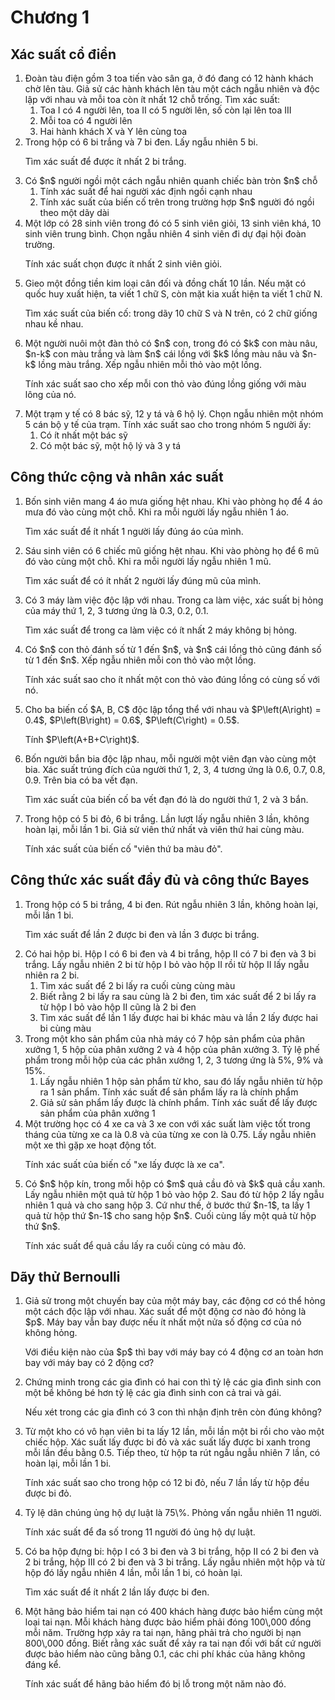 # Chương 1
## Xác suất cổ điển
<ol>
  <li>Đoàn tàu điện gồm 3 toa tiến vào sân ga, ở đó đang có 12 hành khách chờ lên tàu.
    Giả sử các hành khách lên tàu một cách ngẫu nhiên và độc lập với nhau và mỗi toa còn ít nhất 12 chỗ trống. Tìm xác suất:
    <ol>
      <li>Toa I có 4 người lên, toa II có 5 người lên, số còn lại lên toa III</li>
      <li>Mỗi toa có 4 người lên</li>
      <li>Hai hành khách X và Y lên cùng toa</li>
    </ol>
  </li>

  <li>Trong hộp có 6 bi trắng và 7 bi đen. Lấy ngẫu nhiên 5 bi.
    <p>Tìm xác suất để được ít nhất 2 bi trắng.</p>
  </li>

  <li>Có $n$ người ngồi một cách ngẫu nhiên quanh chiếc bàn tròn $n$ chỗ
    <ol>
      <li>Tính xác suất để hai người xác định ngồi cạnh nhau</li>
      <li>Tính xác suất của biến cố trên trong trường hợp $n$ người đó ngồi theo một dãy dài</li>
    </ol>
  </li>

  <li>Một lớp có 28 sinh viên trong đó có 5 sinh viên giỏi, 13 sinh viên khá, 10 sinh viên trung bình. Chọn ngẫu nhiên 4 sinh viên đi dự đại hội đoàn trường.
    <p>Tính xác suất chọn được ít nhất 2 sinh viên giỏi.</p>
  </li>

  <li>Gieo một đồng tiền kim loại cân đối và đồng chất 10 lần. Nếu mặt có quốc huy xuất hiện, ta viết 1 chữ S, còn mặt kia xuất hiện ta viết 1 chữ N.
    <p>Tìm xác suất của biến cố: trong dãy 10 chữ S và N trên, có 2 chữ giống nhau kề nhau.</p>
  </li>

  <li>Một người nuôi một đàn thỏ có $n$ con, trong đó có $k$ con màu nâu, $n-k$ con màu trắng và làm $n$ cái lồng với $k$ lồng màu nâu và $n-k$ lồng màu trắng. Xếp ngẫu nhiên mỗi thỏ vào một lồng.
    <p>Tính xác suất sao cho xếp mỗi con thỏ vào đúng lồng giống với màu lông của nó.</p>
  </li>

  <li>Một trạm y tế có 8 bác sỹ, 12 y tá và 6 hộ lý. Chọn ngẫu nhiên một nhóm 5 cán bộ y tế của trạm. Tính xác suất sao cho trong nhóm 5 người ấy:
    <ol>
      <li>Có ít nhất một bác sỹ</li>
      <li>Có một bác sỹ, một hộ lý và 3 y tá</li>
    </ol>
  </li>
</ol>

## Công thức cộng và nhân xác suất
<ol>
  <li>Bốn sinh viên mang 4 áo mưa giống hệt nhau. Khi vào phòng họ để 4 áo mưa đó vào cùng một chỗ. Khi ra mỗi người lấy ngẫu nhiên 1 áo.
    <p>Tìm xác suất để ít nhất 1 người lấy đúng áo của mình.</p>
  </li>

  <li>Sáu sinh viên có 6 chiếc mũ giống hệt nhau. Khi vào phòng họ để 6 mũ đó vào cùng một chỗ. Khi ra mỗi người lấy ngẫu nhiên 1 mũ.
    <p>Tìm xác suất để có ít nhất 2 người lấy đúng mũ của mình.</p>
  </li>

  <li>Có 3 máy làm việc độc lập với nhau. Trong ca làm việc, xác suất bị hỏng của máy thứ 1, 2, 3 tương ứng là 0.3, 0.2, 0.1.
    <p>Tìm xác suất để trong ca làm việc có ít nhất 2 máy không bị hỏng.</p>
  </li>

  <li>Có $n$ con thỏ đánh số từ 1 đến $n$, và $n$ cái lồng thỏ cũng đánh số từ 1 đến $n$. Xếp ngẫu nhiên mỗi con thỏ vào một lồng.
    <p>Tính xác suất sao cho ít nhất một con thỏ vào đúng lồng có cùng số với nó.</p>
  </li>

  <li>Cho ba biến cố $A, B, C$ độc lập tổng thể với nhau và $P\left(A\right) = 0.4$, $P\left(B\right) = 0.6$, $P\left(C\right) = 0.5$. 
    <p>Tính $P\left(A+B+C\right)$.</p>
  </li>

  <li>Bốn người bắn bia độc lập nhau, mỗi người một viên đạn vào cùng một bia. Xác suất trúng đích của người thứ 1, 2, 3, 4 tương ứng là 0.6, 0.7, 0.8, 0.9. Trên bia có ba vết đạn.
  <p>Tìm xác suất của biến cố ba vết đạn đó là do người thứ 1, 2 và 3 bắn.</p>
  </li>

  <li>Trong hộp có 5 bi đỏ, 6 bi trắng. Lần lượt lấy ngẫu nhiên 3 lần, không hoàn lại, mỗi lần 1 bi. Giả sử viên thứ nhất và viên thứ hai cùng màu.
    <p>Tính xác suất của biến cố "viên thứ ba màu đỏ".</p>
  </li>
</ol>

## Công thức xác suất đầy đủ và công thức Bayes
<ol>
  <li>Trong hộp có 5 bi trắng, 4 bi đen. Rút ngẫu nhiên 3 lần, không hoàn lại, mỗi lần 1 bi.
    <p>Tìm xác suất để lần 2 được bi đen và lần 3 được bi trắng.</p>
  </li>

  <li>Có hai hộp bi. Hộp I có 6 bi đen và 4 bi trắng, hộp II có 7 bi đen và 3 bi trắng. Lấy ngẫu nhiên 2 bi từ hộp I bỏ vào hộp II rồi từ hộp II lấy ngẫu nhiên ra 2 bi.
    <ol>
      <li>Tìm xác suất để 2 bi lấy ra cuối cùng cùng màu</li>
      <li>Biết rằng 2 bi lấy ra sau cùng là 2 bi đen, tìm xác suất để 2 bi lấy ra từ hộp I bỏ vào hộp II cũng là 2 bi đen</li>
      <li>Tìm xác suất để lần 1 lấy được hai bi khác màu và lần 2 lấy được hai bi cùng màu</li>
    </ol>
  </li>

  <li>Trong một kho sản phẩm của nhà máy có 7 hộp sản phẩm của phân xưởng 1, 5 hộp của phân xưởng 2 và 4 hộp của phân xưởng 3. Tỷ lệ phế phẩm trong mỗi hộp của các phân xưởng 1, 2, 3 tương ứng là 5%, 9% và 15%.
    <ol>
      <li>Lấy ngẫu nhiên 1 hộp sản phẩm từ kho, sau đó lấy ngẫu nhiên từ hộp ra 1 sản phẩm. Tính xác suất để sản phẩm lấy ra là chính phẩm</li>
      <li>Giả sử sản phẩm lấy được là chính phẩm. Tính xác suất để lấy được sản phẩm của phân xưởng 1</li>
    </ol>
  </li>

  <li>Một trường học có 4 xe ca và 3 xe con với xác suất làm việc tốt trong tháng của từng xe ca là 0.8 và của từng xe con là 0.75. Lấy ngẫu nhiên một xe thì gặp xe hoạt động tốt.
    <p>Tính xác suất của biến cố "xe lấy được là xe ca".</p>
  </li>

  <li>Có $n$ hộp kín, trong mỗi hộp có $m$ quả cầu đỏ và $k$ quả cầu xanh. Lấy ngẫu nhiên một quả từ hộp 1 bỏ vào hộp 2. Sau đó từ hộp 2 lấy ngẫu nhiên 1 quả và cho sang hộp 3. Cứ như thế, ở bước thứ $n-1$, ta lấy 1 quả từ hộp thứ $n-1$ cho sang hộp $n$. Cuối cùng lấy một quả từ hộp thứ $n$.
    <p>Tính xác suất để quả cầu lấy ra cuối cùng có màu đỏ.</p>
  </li>
</ol>

## Dãy thử Bernoulli
<ol>
  <li>Giả sử trong một chuyến bay của một máy bay, các động cơ có thể hỏng một cách độc lập với nhau. Xác suất để một động cơ nào đó hỏng là $p$. Máy bay vẫn bay được nếu ít nhất một nửa số động cơ của nó không hỏng.
    <p>Với điều kiện nào của $p$ thì bay với máy bay có 4 động cơ an toàn hơn bay với máy bay có 2 động cơ?</p>
  </li>

  <li>Chứng minh trong các gia đình có hai con thì tỷ lệ các gia đình sinh con một bề không bé hơn tỷ lệ các gia đình sinh con cả trai và gái.
    <p>Nếu xét trong các gia đình có 3 con thì nhận định trên còn đúng không?</p>
  </li>

  <li>Từ một kho có vô hạn viên bi ta lấy 12 lần, mỗi lần một bi rồi cho vào một chiếc hộp. Xác suất lấy được bi đỏ và xác suất lấy được bi xanh trong mỗi lần đều bằng 0.5. Tiếp theo, từ hộp ta rút ngẫu ngẫu nhiên 7 lần, có hoàn lại, mỗi lần 1 bi.
    <p>Tính xác suất sao cho trong hộp có 12 bi đỏ, nếu 7 lần lấy từ hộp đều được bi đỏ.</p>
  </li>

  <li>Tỷ lệ dân chúng ủng hộ dự luật là 75\%. Phỏng vấn ngẫu nhiên 11 người.
    <p>Tính xác suất để đa số trong 11 người đó ủng hộ dự luật.</p>
  </li>

  <li>Có ba hộp đựng bi: hộp I có 3 bi đen và 3 bi trắng, hộp II có 2 bi đen và 2 bi trắng, hộp III có 2 bi đen và 3 bi trắng. Lấy ngẫu nhiên một hộp và từ hộp đó lấy ngẫu nhiên 4 lần, mỗi lần 1 bi, có hoàn lại.
    <p>Tìm xác suất để ít nhất 2 lần lấy được bi đen.</p>
  </li>

  <li>Một hãng bảo hiểm tai nạn có 400 khách hàng được bảo hiểm cùng một loại tai nạn. Mỗi khách hàng được bảo hiểm phải đóng 100\,000 đồng mỗi năm. Trường hợp xảy ra tai nạn, hãng phải trả cho người bị nạn 800\,000 đồng. Biết rằng xác suất để xảy ra tai nạn đối với bất cứ người được bảo hiểm nào cũng bằng 0.1, các chi phí khác của hãng không đáng kể.
    <p>Tính xác suất để hãng bảo hiểm đó bị lỗ trong một năm nào đó.</p>
  </li>
</ol>
